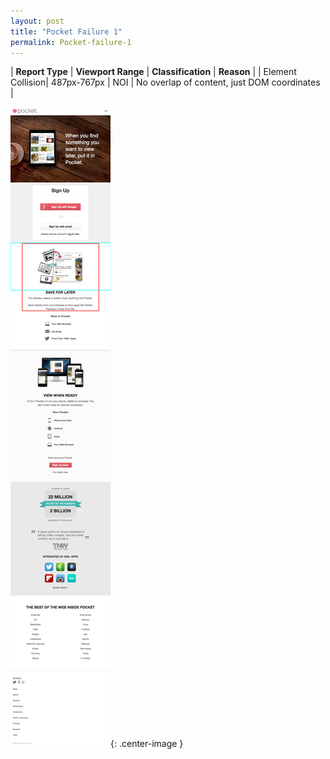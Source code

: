 ```yaml
---
layout: post
title: "Pocket Failure 1"
permalink: Pocket-failure-1
---
```

| **Report Type** | **Viewport Range** | **Classification** | **Reason** |
| Element Collision| 487px-767px | NOI | No overlap of content, just DOM coordinates | 

![Screenshot of the fault](../assets/images/Pocket/fault1/overlapWidth627.png){: .center-image }